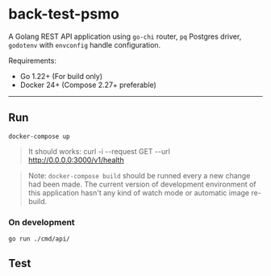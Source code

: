 # back-test-psmo

A Golang REST API application using `go-chi` router, `pq` Postgres driver, `godotenv` with `envconfig` handle configuration.

Requirements:
- Go 1.22+ (For build only)
- Docker 24+ (Compose 2.27+ preferable)

---

## Run

```shell
docker-compose up
```

> It should works: curl -i --request GET --url http://0.0.0.0:3000/v1/health

> Note: `docker-compose build` should be runned every a new change had been made. The current version of development environment of this application hasn't any kind of watch mode or automatic image re-build.

### On development

```
go run ./cmd/api/
```

## Test

